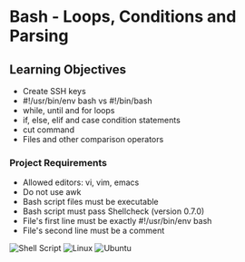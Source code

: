 # Bash - Loops, Conditions and Parsing

## Learning Objectives
* Create SSH keys
* #!/usr/bin/env bash vs #!/bin/bash
* while, until and for loops
* if, else, elif and case condition statements
* cut command
* Files and other comparison operators

### Project Requirements
* Allowed editors: vi, vim, emacs
* Do not use awk
* Bash script files must be executable
* Bash script must pass Shellcheck (version 0.7.0)
* File's first line must be exactly #!/usr/bin/env bash
* File's second line must be a comment

![Shell Script](https://img.shields.io/badge/shell_script-%23121011.svg?style=for-the-badge&logo=gnu-bash&logoColor=white) ![Linux](https://img.shields.io/badge/Linux-FCC624?style=for-the-badge&logo=linux&logoColor=black) ![Ubuntu](https://img.shields.io/badge/Ubuntu-E95420?style=for-the-badge&logo=ubuntu&logoColor=white)
